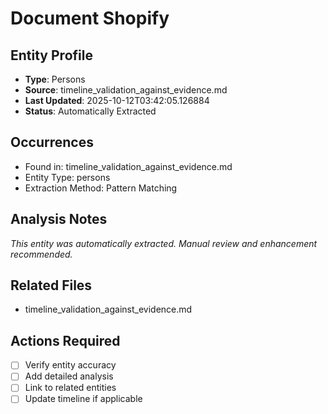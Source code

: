 # Document Shopify

## Entity Profile
- **Type**: Persons
- **Source**: timeline_validation_against_evidence.md
- **Last Updated**: 2025-10-12T03:42:05.126884
- **Status**: Automatically Extracted

## Occurrences
- Found in: timeline_validation_against_evidence.md
- Entity Type: persons
- Extraction Method: Pattern Matching

## Analysis Notes
*This entity was automatically extracted. Manual review and enhancement recommended.*

## Related Files
- timeline_validation_against_evidence.md

## Actions Required
- [ ] Verify entity accuracy
- [ ] Add detailed analysis
- [ ] Link to related entities
- [ ] Update timeline if applicable
